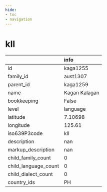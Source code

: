 ```yaml
---
hide:
- toc
- navigation
---
```

# kll
|                      | info          |
|:---------------------|:--------------|
| id                   | kaga1255      |
| family_id            | aust1307      |
| parent_id            | kaga1259      |
| name                 | Kagan Kalagan |
| bookkeeping          | False         |
| level                | language      |
| latitude             | 7.10698       |
| longitude            | 125.61        |
| iso639P3code         | kll           |
| description          | nan           |
| markup_description   | nan           |
| child_family_count   | 0             |
| child_language_count | 0             |
| child_dialect_count  | 0             |
| country_ids          | PH            |